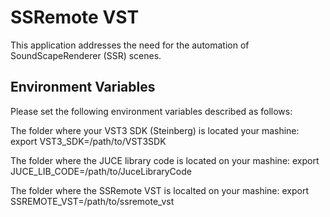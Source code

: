 # SSRemote VST
This application addresses the need for the automation of SoundScapeRenderer (SSR) scenes.

## Environment Variables
Please set the following environment variables described as follows:

The folder where your VST3 SDK (Steinberg) is located your mashine:
export VST3_SDK=/path/to/VST3SDK

The folder where the JUCE library code is located on your mashine:
export JUCE_LIB_CODE=/path/to/JuceLibraryCode

The folder where the SSRemote VST is localted on your mashine:
export SSREMOTE_VST=/path/to/ssremote_vst